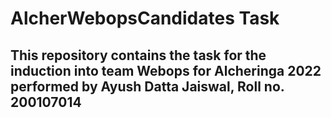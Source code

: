 # AlcherWebopsCandidates Task

## This repository contains the task for the induction into team Webops for Alcheringa 2022 performed by Ayush Datta Jaiswal, Roll no. 200107014
